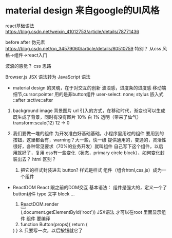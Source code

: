 # material design 来自google的UI风格

react基础语法
https://blog.csdn.net/weixin_41012753/article/details/78771436

before after 伪元素
https://blog.csdn.net/qq_34579060/article/details/80510759
特别？
从css 风格->组件->react入门

波浪的感觉？
css 思路

Browser.js
JSX 语法转为 JavaScript 语法

- material design 的灵魂，在于对交互的创新
  波浪感，进度条的进度感
  移动端细节,cursor:pointer 用的是非button组件
  user-select: none;
  stylus 嵌入式 ::after :active::after


1. background image
   背景图片 url 引入的方式，在移动时代，渐变也可以生成
   既生成了背景，同时有没有图片
   10% 白 1% 透明（带来了仙气）
   transform:scale(12) 12 -> 0

2. 我们要做一堆的组件
   为开发准白好基础基础，小程序里用过的组件
   要用到的按钮，这里都会有，warning？大一些，快一级
   提供通用的，变通的，灵活性很好，各种常见要求（70%的业务开发）就叫组件
   自己写下这个组件，以后用就好了，复用
   css有一些变化（状态，primary circle block），如何变化封装出去？
   html 区别？
   1. 把它的样式封装进去
      button? 样式是样式
      组件（组合html,css,js）成为一个组件

- ReactDOM React 跟之前的DOM交互
  基本语法：
  组件是强大的，定义一个了button组件
  type 文字 block ...
  <Boyfriend /><Girlfriend />
  1. ReactDOM.render <div><Button></Button></div>
  (,document.getElementById('root'))
  JSX语法
  才可以在root 里面显示组件 组件 要编译
  2. function Button(props){
        return (
        <div></div>
    )
  }
  3. 只要写一次，以后按钮就它了
